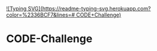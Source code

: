 <!---Пример кода-->
[![Typing SVG](https://readme-typing-svg.herokuapp.com?color=%2336BCF7&lines=# CODE+Challenge)](https://git.io/typing-svg)
# CODE-Challenge
